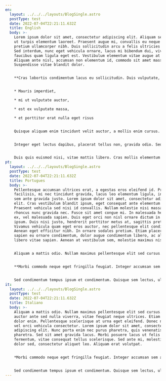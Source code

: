 ```yaml
---
en:
  layout: ../../../layouts/BlogSingle.astro
  postType: test
  date: 2022-07-04T22:21:11.632Z
  title: English
  body: >-
    Lorem ipsum dolor sit amet, consectetur adipiscing elit. Aliquam sed lorem
    ut turpis elementum laoreet. Praesent augue mi, convallis eu neque ut,
    pretium ullamcorper nibh. Duis sollicitudin arcu a felis ultricies pretium.
    Sed interdum, nunc eget vehicula ornare, lacus mi bibendum dui, viverra
    faucibus quam ligula eget est. Vestibulum elementum vitae augue at sagittis.
    Aliquam ante nisl, accumsan non elementum id, commodo sit amet massa.
    Suspendisse vitae blandit dolor.


    **Cras lobortis condimentum lacus eu sollicitudin. Duis vulputate, eros a convallis tempor, est odio blandit libero, a interdum nisi leo vel arcu. Vestibulum neque nisl, luctus id tellus ornare, faucibus bibendum dolor. Sed ac nisl leo. Morbi dapibus sapien eu leo rhoncus, et efficitur nisi vulputate. Vivamus scelerisque ante sit amet leo pulvinar, in aliquam mi placerat. Maecenas id convallis nunc. Suspendisse porta purus quis velit interdum, at sagittis lectus interdum. Praesent a egestas velit. Ut sagittis congue mauris. Sed euismod, erat a mattis tempor, quam lorem maximus odio, a dictum ligula est vel quam. Sed consequat pellentesque orci in euismod. Donec id turpis luctus, dictum orci vel, facilisis nibh.**


    * Mauris imperdiet, 

    * mi ut vulputate auctor, 

    * est ex vulputate massa, 

    * et porttitor erat nulla eget risus


    Quisque aliquam enim tincidunt velit auctor, a mollis enim cursus. Fusce ac purus eu arcu commodo dignissim id vel turpis. Duis auctor turpis lectus, a mattis enim vulputate non. Fusce dolor ipsum, laoreet at nunc eu, tempor tempor tortor. Donec ac placerat turpis. Curabitur porta vitae velit eu mollis. Aliquam faucibus nec lorem eu varius.


    Integer eget lectus dapibus, placerat tellus non, gravida odio. Sed tincidunt venenatis vestibulum. Quisque at congue sapien, faucibus ultricies nibh. Morbi dignissim nisi sed nisi lobortis, at rhoncus magna suscipit. Nam a turpis ultrices dolor pharetra pretium. Morbi eget metus nec odio imperdiet facilisis. Duis gravida magna vehicula arcu mattis tristique.


    Duis quis euismod nisi, vitae mattis libero. Cras mollis elementum ornare. Donec semper tristique sem, quis auctor ex aliquet ut. Sed facilisis lacus eget aliquam congue. Donec pellentesque, odio vitae dignissim pulvinar, nulla sem laoreet sem, et pellentesque sapien magna sit amet lorem. Ut convallis vel lorem vel vestibulum. Suspendisse a nulla at enim laoreet pretium ac ac nunc. Suspendisse rutrum non mi id egestas. Praesent congue, elit eu sagittis tempor, erat ante gravida ante, vel ullamcorper nibh risus sit amet diam. Integer luctus tortor eget justo pulvinar vestibulum. Duis porttitor orci non turpis dapibus, et aliquam urna feugiat. Cras volutpat est ligula, nec blandit orci tincidunt in.
pt:
  layout: ../../../layouts/BlogSingle.astro
  postType: test
  date: 2022-07-04T22:21:11.632Z
  title: Portugues
  body: >-
    Pellentesque accumsan ultrices erat, a egestas eros eleifend id. Proin
    facilisis, mi nec tincidunt gravida, lacus leo elementum ligula, in semper
    sem ante gravida justo. Lorem ipsum dolor sit amet, consectetur adipiscing
    elit. Cras vestibulum blandit ipsum, eget consequat ante elementum in.
    Praesent vehicula sed nisi id convallis. Nullam molestie nisi massa, sed
    rhoncus nunc gravida nec. Fusce sit amet congue mi. In malesuada hendrerit
    ex, vel malesuada sapien. Duis eget orci non nisl ornare dictum in nec
    ipsum. Duis nisi justo, hendrerit porttitor metus at, sagittis pretium erat.
    Vivamus vehicula quam eget eros auctor, nec pellentesque elit condimentum.
    Aenean eget efficitur nibh. In ornare sodales pretium. Etiam placerat,
    sapien eu ornare condimentum, dolor augue condimentum libero, ac aliquam leo
    libero vitae sapien. Aenean at vestibulum sem, molestie maximus nisl.


    Aliquam a mattis odio. Nullam maximus pellentesque elit sed cursus. Etiam auctor ante sed nulla viverra, vitae feugiat neque ultrices. Etiam vitae dolor enim. Pellentesque scelerisque at urna eget eleifend. Donec nec augue vel orci vehicula consectetur. Lorem ipsum dolor sit amet, consectetur adipiscing elit. Nunc porta enim nec purus pharetra, quis venenatis urna pharetra. Sed sit amet gravida lacus. Morbi posuere lacus ut felis fermentum, vitae consequat tellus scelerisque. Sed ante mi, molestie et dolor sed, consectetur aliquet leo. Aliquam erat volutpat.


    **Morbi commodo neque eget fringilla feugiat. Integer accumsan sem a justo sagittis varius vel ut justo. Donec sit amet nulla dui. Proin sit amet euismod justo, nec tempor urna. Nunc non dignissim mauris, sed tempus tellus. Mauris a sollicitudin ex. Sed malesuada, est ut facilisis pharetra, tortor nisl ornare erat, a lacinia erat purus eu leo. Praesent scelerisque augue ac mi venenatis vulputate. Quisque aliquet dolor a dapibus iaculis. Sed a porta ex, ullamcorper porta odio. Interdum et malesuada fames ac ante ipsum primis in faucibus. In a justo sem. Nullam ipsum enim, semper sed mi eget, rutrum cursus metus. Ut elementum tellus sit amet turpis feugiat egestas.**


    Sed condimentum tempus ipsum et condimentum. Quisque sem lectus, ullamcorper sit amet arcu vitae, pretium fringilla felis. Praesent porttitor dolor at gravida venenatis. Mauris eleifend ultricies molestie. Sed sit amet neque nec ligula elementum sagittis. Vestibulum placerat, elit quis pellentesque hendrerit, sapien justo volutpat felis, ut imperdiet nisl ipsum vitae lorem. Pellentesque faucibus eros felis, ac dignissim eros maximus in. Suspendisse luctus accumsan finibus. Aliquam metus nisl, ultricies ut ipsum id, pretium dignissim purus. Vestibulum ante ipsum primis in faucibus orci luctus et ultrices posuere cubilia curae; Nulla facilisi.
it:
  layout: ../../../layouts/BlogSingle.astro
  postType: test
  date: 2022-07-04T22:21:11.632Z
  title: Italiano
  body: >-
    Aliquam a mattis odio. Nullam maximus pellentesque elit sed cursus. Etiam
    auctor ante sed nulla viverra, vitae feugiat neque ultrices. Etiam vitae
    dolor enim. Pellentesque scelerisque at urna eget eleifend. Donec nec augue
    vel orci vehicula consectetur. Lorem ipsum dolor sit amet, consectetur
    adipiscing elit. Nunc porta enim nec purus pharetra, quis venenatis urna
    pharetra. Sed sit amet gravida lacus. Morbi posuere lacus ut felis
    fermentum, vitae consequat tellus scelerisque. Sed ante mi, molestie et
    dolor sed, consectetur aliquet leo. Aliquam erat volutpat.


    *Morbi commodo neque eget fringilla feugiat. Integer accumsan sem a justo sagittis varius vel ut justo. Donec sit amet nulla dui. Proin sit amet euismod justo, nec tempor urna. Nunc non dignissim mauris, sed tempus tellus. Mauris a sollicitudin ex. Sed malesuada, est ut facilisis pharetra, tortor nisl ornare erat, a lacinia erat purus eu leo. Praesent scelerisque augue ac mi venenatis vulputate. Quisque aliquet dolor a dapibus iaculis. Sed a porta ex, ullamcorper porta odio. Interdum et malesuada fames ac ante ipsum primis in faucibus. In a justo sem. Nullam ipsum enim, semper sed mi eget, rutrum cursus metus. Ut elementum tellus sit amet turpis feugiat egestas.*


    Sed condimentum tempus ipsum et condimentum. Quisque sem lectus, ullamcorper sit amet arcu vitae, pretium fringilla felis. Praesent porttitor dolor at gravida venenatis. Mauris eleifend ultricies molestie. Sed sit amet neque nec ligula elementum sagittis. Vestibulum placerat, elit quis pellentesque hendrerit, sapien justo volutpat felis, ut imperdiet nisl ipsum vitae lorem. Pellentesque faucibus eros felis, ac dignissim eros maximus in. Suspendisse luctus accumsan finibus. Aliquam metus nisl, ultricies ut ipsum id, pretium dignissim purus. Vestibulum ante ipsum primis in faucibus orci luctus et ultrices posuere cubilia curae; Nulla facilisi.
---
```

